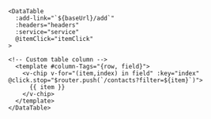     <DataTable
      :add-link="`${baseUrl}/add`"
      :headers="headers"
      :service="service"
      @itemClick="itemClick"
    >

    <!-- Custom table column -->
      <template #column-Tags="{row, field}">
        <v-chip v-for="(item,index) in field" :key="index" @click.stop="$router.push(`/contacts?filter=${item}`)">
          {{ item }}
        </v-chip>
      </template>
    </DataTable>